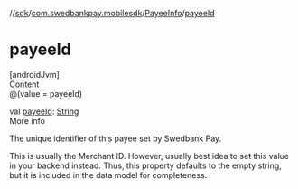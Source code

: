//[sdk](../../../index.md)/[com.swedbankpay.mobilesdk](../index.md)/[PayeeInfo](index.md)/[payeeId](payee-id.md)



# payeeId  
[androidJvm]  
Content  
@(value = payeeId)  
  
val [payeeId](payee-id.md): [String](https://kotlinlang.org/api/latest/jvm/stdlib/kotlin/-string/index.html)  
More info  


The unique identifier of this payee set by Swedbank Pay.



This is usually the Merchant ID. However, usually best idea to set this value in your backend instead. Thus, this property defaults to the empty string, but it is included in the data model for completeness.

  



